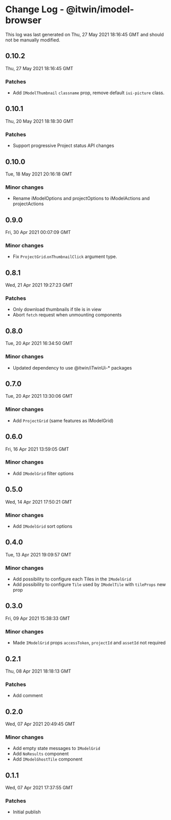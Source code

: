 # Change Log - @itwin/imodel-browser

This log was last generated on Thu, 27 May 2021 18:16:45 GMT and should not be manually modified.

## 0.10.2
Thu, 27 May 2021 18:16:45 GMT

### Patches

- Add `IModelThumbnail` `classname` prop, remove default `iui-picture` class.

## 0.10.1
Thu, 20 May 2021 18:18:30 GMT

### Patches

- Support progressive Project status API changes

## 0.10.0
Tue, 18 May 2021 20:16:18 GMT

### Minor changes

- Rename iModelOptions and projectOptions to iModelActions and projectActions

## 0.9.0
Fri, 30 Apr 2021 00:07:09 GMT

### Minor changes

- Fix `ProjectGrid`.`onThumbnailClick` argument type.

## 0.8.1
Wed, 21 Apr 2021 19:27:23 GMT

### Patches

- Only download thumbnails if tile is in view
- Abort `fetch` request when unmounting components

## 0.8.0
Tue, 20 Apr 2021 16:34:50 GMT

### Minor changes

- Updated dependency to use @itwin/iTwinUi-* packages

## 0.7.0
Tue, 20 Apr 2021 13:30:06 GMT

### Minor changes

- Add `ProjectGrid` (same features as IModelGrid)

## 0.6.0
Fri, 16 Apr 2021 13:59:05 GMT

### Minor changes

- Add `IModelGrid` filter options

## 0.5.0
Wed, 14 Apr 2021 17:50:21 GMT

### Minor changes

- Add `IModelGrid` sort options

## 0.4.0
Tue, 13 Apr 2021 19:09:57 GMT

### Minor changes

- Add possibility to configure each Tiles in the `IModelGrid`
- Add possibility to configure `Tile` used by `IModelTile` with `tileProps` new prop

## 0.3.0
Fri, 09 Apr 2021 15:38:33 GMT

### Minor changes

- Made `IModelGrid` props `accessToken`, `projectId` and `assetId` not required

## 0.2.1
Thu, 08 Apr 2021 18:18:13 GMT

### Patches

- Add comment

## 0.2.0
Wed, 07 Apr 2021 20:49:45 GMT

### Minor changes

- Add empty state messages to `IModelGrid`
- Add `NoResults` component
- Add `IModelGhostTile` component

## 0.1.1
Wed, 07 Apr 2021 17:37:55 GMT

### Patches

- Initial publish

